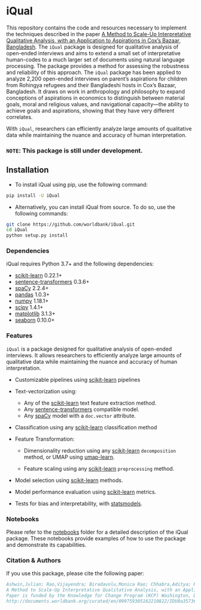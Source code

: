 # iQual

This repository contains the code and resources necessary to implement the techniques described in the paper [A Method to Scale-Up Interpretative Qualitative Analysis, with an Application to Aspirations in Cox’s Bazaar, Bangladesh](https://documents.worldbank.org/en/publication/documents-reports/documentdetail/099759305162210822/idu0a357362e00b6004c580966006b1c2f2e3996). The `iQual` package is designed for qualitative analysis of open-ended interviews and aims to extend a small set of interpretative human-codes to a much larger set of documents using natural language processing. The package provides a method for assessing the robustness and reliability of this approach. The `iQual` package has been applied to analyze 2,200 open-ended interviews on parent’s aspirations for children from Rohingya refugees and their Bangladeshi hosts in Cox’s Bazaar, Bangladesh. It draws on work in anthropology and philosophy to expand conceptions of aspirations in economics to distinguish between material goals, moral and religious values, and navigational capacity—the ability to achieve goals and aspirations, showing that they have very different correlates. 

With `iQual`, researchers can efficiently analyze large amounts of qualitative data while maintaining the nuance and accuracy of human interpretation.


### `NOTE`: This package is still under development.

## Installation
- To install iQual using pip, use the following command:
```sh
pip install -U iQual
```
- Alternatively, you can install iQual from source. To do so, use the following commands:
```sh
git clone https://github.com/worldbank/iQual.git
cd iQual
python setup.py install
```

### Dependencies

iQual requires Python 3.7+ and the following dependencies:
- [scikit-learn](https://scikit-learn.org/stable/) 0.22.1+
- [sentence-transformers](https://sbert.net/) 0.3.6+
- [spaCy](https://spacy.io/) 2.2.4+
- [pandas](https://pandas.pydata.org/) 1.0.3+
- [numpy](https://numpy.org/) 1.18.1+
- [scipy](https://www.scipy.org/) 1.4.1+
- [matplotlib](https://matplotlib.org/) 3.1.3+
- [seaborn](https://seaborn.pydata.org/) 0.10.0+

### Features

`iQual` is a package designed for qualitative analysis of open-ended interviews. It allows researchers to efficiently analyze large amounts of qualitative data while maintaining the nuance and accuracy of human interpretation.

- Customizable pipelines using [scikit-learn](https://scikit-learn.org/stable/modules/classes.html#module-sklearn.pipeline) pipelines

- Text-vectorization using:
    - Any of the [scikit-learn](https://scikit-learn.org/stable/modules/classes.html#module-sklearn.feature_extraction.text) text feature extraction method.
    - Any [sentence-transformers](https://sbert.net/) compatible model.
    - Any [spaCy](https://spacy.io/) model with a `doc.vector` attribute.

- Classification using any [scikit-learn](https://scikit-learn.org/stable/modules/) classification method

- Feature Transformation:
    - Dimensionality reduction using any [scikit-learn](https://scikit-learn.org/stable/modules/) `decomposition` method, or UMAP using [umap-learn](https://umap-learn.readthedocs.io/en/latest/).

    - Feature scaling using any [scikit-learn](https://scikit-learn.org/stable/modules/) `preprocessing` method.
- Model selection using [scikit-learn](https://scikit-learn.org/stable/modules/classes.html#module-sklearn.model_selection) methods.
- Model performance evaluation using [scikit-learn](https://scikit-learn.org/stable/modules/classes.html#module-sklearn.metrics) metrics.
- Tests for bias and interpretability, with [statsmodels](https://www.statsmodels.org/stable/index.html).

### Notebooks
Please refer to the [notebooks](notebooks) folder for a detailed description of the iQual package. These notebooks provide examples of how to use the package and demonstrate its capabilities.

### Citation & Authors
If you use this package, please cite the following paper:

```bibtex
Ashwin,Julian; Rao,Vijayendra; Biradavolu,Monica Rao; Chhabra,Aditya; Haque,Arshia; Khan,Afsana Iffat; Krishnan,Nandini.
A Method to Scale-Up Interpretative Qualitative Analysis, with an Application to Aspirations in Cox’s Bazaar, Bangladesh (English). (Policy Research Working Paper No. WPS 10046)
Paper is funded by the Knowledge for Change Program (KCP) Washington, D.C. : World Bank Group.
http://documents.worldbank.org/curated/en/099759305162210822/IDU0a357362e00b6004c580966006b1c2f2e3996
```